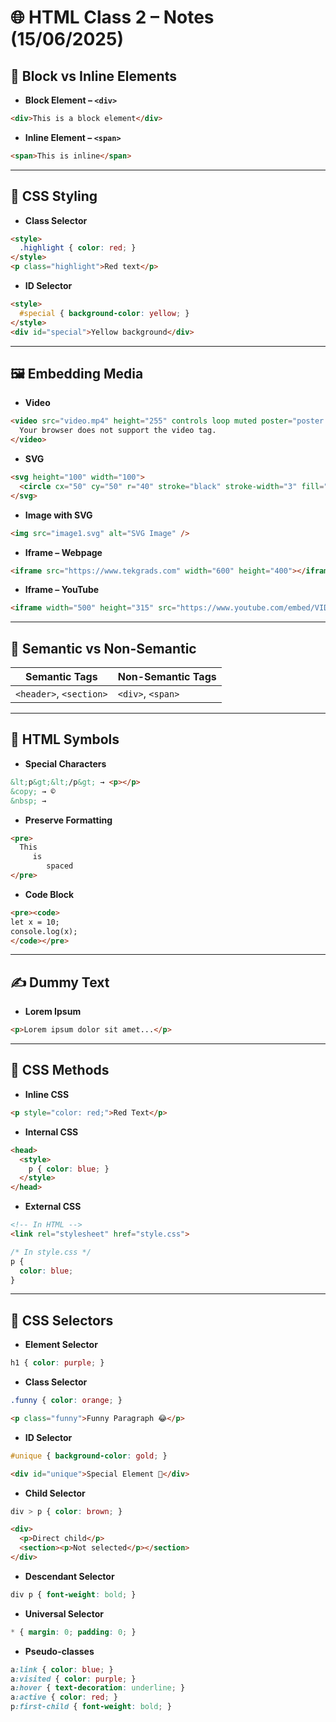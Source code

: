 # 🌐 HTML Class 2 – Notes (15/06/2025)

## 🧱 Block vs Inline Elements

- **Block Element – `<div>`**
```html
<div>This is a block element</div>
```

- **Inline Element – `<span>`**
```html
<span>This is inline</span>
```

---

## 🎨 CSS Styling

- **Class Selector**
```html
<style>
  .highlight { color: red; }
</style>
<p class="highlight">Red text</p>
```

- **ID Selector**
```html
<style>
  #special { background-color: yellow; }
</style>
<div id="special">Yellow background</div>
```

---

## 🖼 Embedding Media

- **Video**
```html
<video src="video.mp4" height="255" controls loop muted poster="poster.jpg">
  Your browser does not support the video tag.
</video>
```

- **SVG**
```html
<svg height="100" width="100">
  <circle cx="50" cy="50" r="40" stroke="black" stroke-width="3" fill="red" />
</svg>
```

- **Image with SVG**
```html
<img src="image1.svg" alt="SVG Image" />
```

- **Iframe – Webpage**
```html
<iframe src="https://www.tekgrads.com" width="600" height="400"></iframe>
```

- **Iframe – YouTube**
```html
<iframe width="500" height="315" src="https://www.youtube.com/embed/VIDEO_ID" allowfullscreen></iframe>
```

---

## 🧠 Semantic vs Non-Semantic

| Semantic Tags             | Non-Semantic Tags     |
|--------------------------|-----------------------|
| `<header>`, `<section>`  | `<div>`, `<span>`     |

---

## 📝 HTML Symbols

- **Special Characters**
```html
&lt;p&gt;&lt;/p&gt; → <p></p>
&copy; → ©
&nbsp; →  
```

- **Preserve Formatting**
```html
<pre>
  This
     is
        spaced
</pre>
```

- **Code Block**
```html
<pre><code>
let x = 10;
console.log(x);
</code></pre>
```

---

## ✍ Dummy Text

- **Lorem Ipsum**
```html
<p>Lorem ipsum dolor sit amet...</p>
```

---

## 🎨 CSS Methods

- **Inline CSS**
```html
<p style="color: red;">Red Text</p>
```

- **Internal CSS**
```html
<head>
  <style>
    p { color: blue; }
  </style>
</head>
```

- **External CSS**
```html
<!-- In HTML -->
<link rel="stylesheet" href="style.css">
```
```css
/* In style.css */
p {
  color: blue;
}
```

---

## 🧩 CSS Selectors

- **Element Selector**
```css
h1 { color: purple; }
```

- **Class Selector**
```css
.funny { color: orange; }
```
```html
<p class="funny">Funny Paragraph 😂</p>
```

- **ID Selector**
```css
#unique { background-color: gold; }
```
```html
<div id="unique">Special Element 🌟</div>
```

- **Child Selector**
```css
div > p { color: brown; }
```
```html
<div>
  <p>Direct child</p>
  <section><p>Not selected</p></section>
</div>
```

- **Descendant Selector**
```css
div p { font-weight: bold; }
```

- **Universal Selector**
```css
* { margin: 0; padding: 0; }
```

- **Pseudo-classes**
```css
a:link { color: blue; }
a:visited { color: purple; }
a:hover { text-decoration: underline; }
a:active { color: red; }
p:first-child { font-weight: bold; }
```
